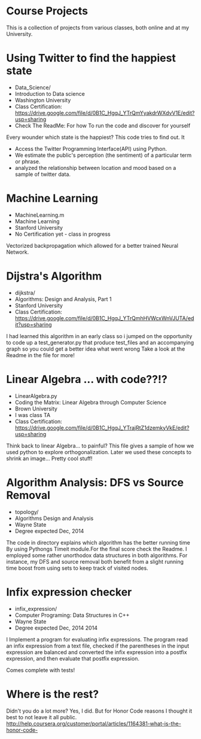 Course Projects
===========================
This is a collection of projects from various classes, both online and
at my University.

Using Twitter to find the happiest state
==============================================================================

+ Data_Science/
+ Introduction to Data science
+ Washington University
+ Class Certification: https://drive.google.com/file/d/0B1C_HgqJ_YTrQmYyakdrWXdvV1E/edit?usp=sharing
+ Check The ReadMe: For how To run the code and discover for yourself

Every wounder which state is the happiest? This code tries to find out. It

+ Access the Twitter Programming Interface(API) using Python.
+ We estimate the public's perception (the sentiment) of a particular term or phrase.
+ analyzed the relationship between location and mood based on a sample of twitter data.


Machine Learning
=============================================================================

+ MachineLearning.m
+ Machine Learning
+ Stanford University
+ No Certification yet - class in progress

Vectorized backpropagation which allowed for a better trained Neural Network.

Dijstra's Algorithm
=============================================================================

 + dijkstra/
 + Algorithms: Design and Analysis, Part 1
 + Stanford University
 + Class Certification: https://drive.google.com/file/d/0B1C_HgqJ_YTrQmhHVWcxWnVJUTA/edit?usp=sharing

I had learned this algorithm in an early class so i jumped on the
opportunity to code up a test_generator.py that produce test_files and
an accompanying graph so you could get a better idea what went wrong
Take a look at the Readme in the file for more!


Linear Algebra ... with code??!?
==============================================================================

+ LinearAlgebra.py
+ Coding the Matrix: Linear Algebra through Computer Science
+ Brown University
+ I was class TA
+ Class Certification: https://drive.google.com/file/d/0B1C_HgqJ_YTrajRtZ1dzemkyVkE/edit?usp=sharing

Think back to linear Algebra... to painful? This file gives a sample of
how we used python to explore orthogonalization. Later we used these concepts
to shrink an image... Pretty cool stuff!


Algorithm Analysis: DFS vs Source Removal
==========================================================================

+ topology/
+ Algorithms Design and Analysis
+ Wayne State
+ Degree expected Dec, 2014

The code in directory explains which algorithm has the better running time
By using Pythongs Timeit module.For the final score check the Readme. I employed
some rather unorthodox data structures in both algorithms. For instance, my DFS and
source removal both benefit from a slight running time boost from using sets
to keep track of visited nodes.


Infix expression checker
===========================================================================

+ infix_expression/
+ Computer Programing: Data Structures in C++
+ Wayne State
+ Degree expected Dec, 2014 2014

I Implement a program for evaluating infix expressions. The program read
an infix expression from a text file, checked if the parentheses in the input expression are
balanced and converted the infix expression into a postfix expression, and then evaluate that
postfix expression.

Comes complete with tests!

Where is the rest?
=====================
Didn't you do a lot more? Yes, I did. But for Honor Code reasons I thought it
best to not leave it all public.
http://help.coursera.org/customer/portal/articles/1164381-what-is-the-honor-code-
